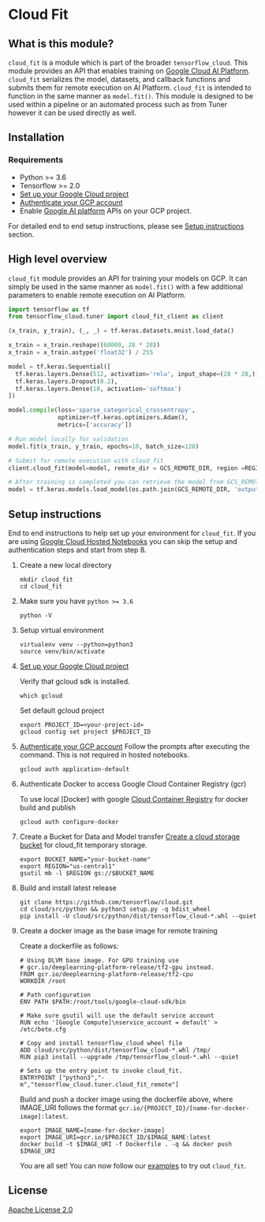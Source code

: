 # Cloud Fit

## What is this module?

`cloud_fit` is a module which is part of the broader
`tensorflow_cloud`. This module provides an API that enables training
on [Google Cloud AI Platform](https://cloud.google.com/ai-platform). `cloud_fit`
serializes the model, datasets, and callback functions and submits them for
remote execution on AI Platform. `cloud_fit` is intended to function in the same
manner as `model.fit()`. This module is designed to be used within a pipeline or
an automated process such as from Tuner however it can be used directly as
well.

## Installation

### Requirements

-   Python >= 3.6
-   Tensorflow >= 2.0
-   [Set up your Google Cloud project](https://cloud.google.com/ai-platform/docs/getting-started-keras#set_up_your_project)
-   [Authenticate your GCP account](https://cloud.google.com/ai-platform/docs/getting-started-keras#authenticate_your_gcp_account)
-   Enable [Google AI platform](https://cloud.google.com/ai-platform/) APIs on
    your GCP project.

For detailed end to end setup instructions, please see
[Setup instructions](#setup-instructions) section.

## High level overview

`cloud_fit` module provides an API for training your models on GCP. It can
simply be used in the same manner as `model.fit()` with a few additional
parameters to enable remote execution on AI Platform.

```python
import tensorflow as tf
from tensorflow_cloud.tuner import cloud_fit_client as client

(x_train, y_train), (_, _) = tf.keras.datasets.mnist.load_data()

x_train = x_train.reshape((60000, 28 * 28))
x_train = x_train.astype('float32') / 255

model = tf.keras.Sequential([
  tf.keras.layers.Dense(512, activation='relu', input_shape=(28 * 28,)),
  tf.keras.layers.Dropout(0.2),
  tf.keras.layers.Dense(10, activation='softmax')
])

model.compile(loss='sparse_categorical_crossentropy',
              optimizer=tf.keras.optimizers.Adam(),
              metrics=['accuracy'])

# Run model locally for validation
model.fit(x_train, y_train, epochs=10, batch_size=128)

# Submit for remote execution with cloud_fit
client.cloud_fit(model=model, remote_dir = GCS_REMOTE_DIR, region =REGION , x=x_train, y= y_train, epochs=100, batch_size=128)

# After training is completed you can retrieve the model from GCS_REMOTE_DIR/output
model = tf.keras.models.load_model(os.path.join(GCS_REMOTE_DIR, 'output'))
```

## Setup instructions

End to end instructions to help set up your environment for `cloud_fit`. If you
are using
[Google Cloud Hosted Notebooks](https://cloud.google.com/ai-platform-notebooks)
you can skip the setup and authentication steps and start from step 8.

1.  Create a new local directory

    ```shell
    mkdir cloud_fit
    cd cloud_fit
    ```

1.  Make sure you have `python >= 3.6`

    ```shell
    python -V
    ```

1.  Setup virtual environment

    ```shell
    virtualenv venv --python=python3
    source venv/bin/activate
    ```

1.  [Set up your Google Cloud project](https://cloud.google.com/ai-platform/docs/getting-started-keras#set_up_your_project)

    Verify that gcloud sdk is installed.

    ```shell
    which gcloud
    ```

    Set default gcloud project

    ```shell
    export PROJECT_ID=<your-project-id>
    gcloud config set project $PROJECT_ID
    ```

1.  [Authenticate your GCP account](https://cloud.google.com/ai-platform/docs/getting-started-keras#authenticate_your_gcp_account)
    Follow the prompts after executing the command. This is not required in
    hosted notebooks.

    ```shell
    gcloud auth application-default
    ```

1.  Authenticate Docker to access Google Cloud Container Registry (gcr)

    To use local [Docker] with google
    [Cloud Container Registry](https://cloud.google.com/container-registry/docs/advanced-authentication)
    for docker build and publish

    ```shell
    gcloud auth configure-docker
    ```

1.  Create a Bucket for Data and Model transfer
    [Create a cloud storage bucket](https://cloud.google.com/ai-platform/docs/getting-started-keras#create_a_bucket)
    for cloud_fit temporary storage.

    ```shell
    export BUCKET_NAME="your-bucket-name"
    export REGION="us-central1"
    gsutil mb -l $REGION gs://$BUCKET_NAME
    ```

1.  Build and install latest release

    ```shell
    git clone https://github.com/tensorflow/cloud.git
    cd cloud/src/python && python3 setup.py -q bdist_wheel
    pip install -U cloud/src/python/dist/tensorflow_cloud-*.whl --quiet
    ```

1.  Create a docker image as the base image for remote training

    Create a dockerfile as follows:

    ```shell
    # Using DLVM base image. For GPU training use
    # gcr.io/deeplearning-platform-release/tf2-gpu instead.
    FROM gcr.io/deeplearning-platform-release/tf2-cpu
    WORKDIR /root

    # Path configuration
    ENV PATH $PATH:/root/tools/google-cloud-sdk/bin

    # Make sure gsutil will use the default service account
    RUN echo '[Google Compute]\nservice_account = default' > /etc/boto.cfg

    # Copy and install tensorflow_cloud wheel file
    ADD cloud/src/python/dist/tensorflow_cloud-*.whl /tmp/
    RUN pip3 install --upgrade /tmp/tensorflow_cloud-*.whl --quiet

    # Sets up the entry point to invoke cloud_fit.
    ENTRYPOINT ["python3","-m","tensorflow_cloud.tuner.cloud_fit_remote"]
    ```

    Build and push a docker image using the dockerfile above, where IMAGE_URI
    follows the format `gcr.io/{PROJECT_ID}/[name-for-docker-image]:latest`.

    ```shell
    export IMAGE_NAME=[name-for-docker-image]
    export IMAGE_URI=gcr.io/$PROJECT_ID/$IMAGE_NAME:latest
    docker build -t $IMAGE_URI -f Dockerfile . -q && docker push $IMAGE_URI
    ```

    You are all set! You can now follow our
    [examples](https://github.com/tensorflow/cloud/blob/master/src/python/tensorflow_cloud/tuner/tests/examples/cloud_fit.ipynb)
    to try out `cloud_fit`.

## License

[Apache License 2.0](https://github.com/tensorflow/cloud/blob/master/LICENSE)

